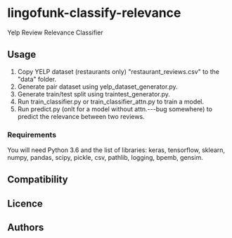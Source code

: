 lingofunk-classify-relevance
============================

Yelp Review Relevance Classifier

Usage
-----

1. Copy YELP dataset (restaurants only) "restaurant_reviews.csv" to the "data" folder.
2. Generate pair dataset using yelp_dataset_generator.py.
3. Generate train/test split using traintest_generator.py.
4. Run train_classifier.py or train_classifier_attn.py to train a model.
5. Run predict.py (onlt for a model without attn.---bug somewhere) to predict the relevance between two reviews.

### Requirements

You will need Python 3.6 and the list of libraries:
keras, tensorflow, sklearn, numpy, pandas, scipy, pickle, csv, pathlib, logging, bpemb, gensim.

Compatibility
-------------

Licence
-------

Authors
-------
